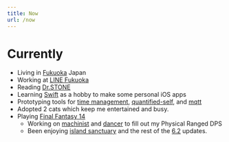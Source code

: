 ```yaml
---
title: Now
url: /now
---
```


# Currently

- Living in [Fukuoka] Japan
- Working at [LINE Fukuoka]
- Reading [Dr.STONE](https://manga.line.me/book/product_list?product_id=00009im3)
- Learning [Swift] as a hobby to make some personal iOS apps
- Prototyping tools for [time management], [quantified-self], and [mqtt]
- Adopted 2 cats which keep me entertained and busy.
- Playing [Final Fantasy 14]
  - Working on [machinist] and [dancer] to fill out my Physical Ranged DPS
  - Been enjoying [island sanctuary] and the rest of the [6.2] updates.

[fukuoka]: https://en.wikipedia.org/wiki/Fukuoka
[line fukuoka]: https://linefukuoka.co.jp
[final fantasy 14]: https://na.finalfantasyxiv.com/lodestone/character/39494058/
[machinist]: https://na.finalfantasyxiv.com/jobguide/machinist/
[dancer]: https://na.finalfantasyxiv.com/jobguide/dancer/
[island sanctuary]: https://na.finalfantasyxiv.com/lodestone/playguide/contentsguide/island_sanctuary/
[6.2]: https://na.finalfantasyxiv.com/endwalker/patch_6_2/
[quantified-self]: /tags/quantified-self
[swift]: https://swift.org/
[time management]: /tags/time-management/
[mqtt]: /tags/mqtt/
